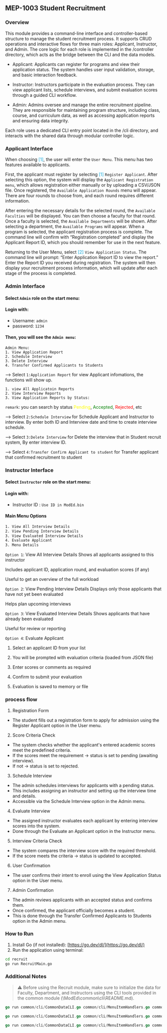 ## MEP-1003 Student Recruitment

### Overview

This module provides a command-line interface and controller-based structure to manage the student recruitment process. It supports CRUD operations and interactive flows for three main roles: Applicant, Instructor, and Admin. The core logic for each role is implemented in the /controller directory, which acts as the bridge between the CLI and the data models.

- Applicant: Applicants can register for programs and view their application status. The system handles user input validation, storage, and basic interaction feedback.

- Instructor: Instructors participate in the evaluation process. They can view applicant lists, schedule interviews, and submit evaluation scores through a guided CLI workflow.

- Admin: Admins oversee and manage the entire recruitment pipeline. They are responsible for maintaining program structure, including class, course, and curriculum data, as well as accessing application reports and ensuring data integrity.

Each role uses a dedicated CLI entry point located in the /cli directory, and interacts with the shared data through modular controller logic.

### Applicant Interface

When choosing <span style="color:rgb(21, 168, 218)">[1]</span>, the user will enter the `User Menu`. This menu has two features available to applicants.

First, the applicant must register by selecting <span style="color:rgb(21, 168, 218)">[1]</span> `Register Applicant`. After selecting this option, the system will display the `Applicant Registration menu`, which allows registration either manually or by uploading a CSV/JSON file. Once registered, the `Available Application Rounds` menu will appear. There are four rounds to choose from, and each round requires different information.

After entering the necessary details for the selected round, the `Available Faculties` will be displayed. You can then choose a faculty for that round. Once a faculty is selected, the `Available Departments` will be shown. After selecting a department, the `Available Programs` will appear. When a program is selected, the applicant registration process is complete. The command line will confirm with “Registration completed” and display the Applicant Report ID, which you should remember for use in the next feature.

Returning to the User Menu, select <span style="color:rgb(21, 168, 218)">[2]</span> `View Application Status`. The command line will prompt: “Enter Application Report ID to view the report.” Enter the Report ID you received during registration. The system will then display your recruitment process information, which will update after each stage of the process is completed.

### Admin Interface

#### Select `Admin` role on the start menu:

#### Login with:

- Username: `admin`
- password: `1234`

#### Then, you will see the `Admin menu`:

    Admin Menu:
    1. View Application Report
    2. Schedule Interview
    3. Delete Interview
    4. Transfer Confirmed Applicants to Students

--> Select `1:Application Report` for view Applicant infomations, the functions will show up.

    1. view All Applicatoin Reports
    2. View Interview Reports
    3. View Application Reports by Status:

`remark`: you can search by status <span style="color:yellow">Pending</span>,
<span style="color:green">Accepted</span>,
<span style="color:red">Rejected</span>,
etc

--> Select `2:Schedule Interview` for Schedule Applicant and Instructor to interview. By enter both ID and Interview date and time to create interview schedule.

--> Select `3:Delete Interview` for Delete the interview that in Student recruit system, By enter interview ID.

--> Select `4:Transfer Confirm Applicant to student` for Transfer applicant that confirmed recruitment to student

### Instructor Interface

#### Select `Instructor` role on the start menu:

#### Login with:

- Instructor ID : `Use ID in ModEd.bin`

#### Main Menu Options

```bash
1. View All Interview Details
2. View Pending Interview Details
3. View Evaluated Interview Details
4. Evaluate Applicant
3. Menu Details
```

`Option 1`: View All Interview Details
Shows all applicants assigned to this instructor

Includes applicant ID, application round, and evaluation scores (if any)

Useful to get an overview of the full workload

`Option 2`: View Pending Interview Details
Displays only those applicants that have not yet been evaluated

Helps plan upcoming interviews

`Option 3`: View Evaluated Interview Details
Shows applicants that have already been evaluated

Useful for review or reporting

`Option 4`: Evaluate Applicant

1. Select an applicant ID from your list

2. You will be prompted with evaluation criteria (loaded from JSON file)

3. Enter scores or comments as required

4. Confirm to submit your evaluation

5. Evaluation is saved to memory or file

### process flow

1. Registration Form

- The student fills out a registration form to apply for admission using the Register Applicant option in the User menu.

2. Score Criteria Check

- The system checks whether the applicant's entered academic scores meet the predefined criteria.
- If the scores meet the requirement → status is set to pending (awaiting interview).
- If not → status is set to rejected.

3. Schedule Interview

- The admin schedules interviews for applicants with a pending status.
- This includes assigning an instructor and setting up the interview time and details.
- Accessible via the Schedule Interview option in the Admin menu.

4. Evaluate Interview

- The assigned instructor evaluates each applicant by entering interview scores into the system.
- Done through the Evaluate an Applicant option in the Instructor menu.

5. Interview Criteria Check

- The system compares the interview score with the required threshold.
- If the score meets the criteria → status is updated to accepted.

6. User Confirmation

- The user confirms their intent to enroll using the View Application Status option in the User menu.

7. Admin Confirmation

- The admin reviews applicants with an accepted status and confirms them.
- Once confirmed, the applicant officially becomes a student.
- This is done through the Transfer Confirmed Applicants to Students option in the Admin menu.

### How to Run

1. Install Go (if not installed): [https://go.dev/dl/](https://go.dev/dl/)
2. Run the application using terminal:

```bash
cd recruit
go run RecruitMain.go
```

### Additional Notes

> ⚠️ Before using the Recruit module, make sure to initialize the data for Faculty, Department, and Instructors using the CLI tools provided in the common module (\ModEd\common\cli\README.md).

```go
go run common/cli/CommonDataCLI.go common/cli/MenuItemHandlers.go common/cli/CLIFunction.go --database="data/ModEd.bin" --database="data/ModEd.bin" --path="data/common/InstructorsList.csv"
```

```go
go run common/cli/CommonDataCLI.go common/cli/MenuItemHandlers.go common/cli/CLIFunction.go --database="data/ModEd.bin" --database="data/ModEd.bin" --database="data/ModEd.bin" --path="data/common/FacultyList.csv"
```

```go
go run common/cli/CommonDataCLI.go common/cli/MenuItemHandlers.go common/cli/CLIFunction.go --database="data/ModEd.bin" --database="data/ModEd.bin" --database="data/ModEd.bin" --database="data/ModEd.bin" --path="data/common/DepartmentList.csv"
```
